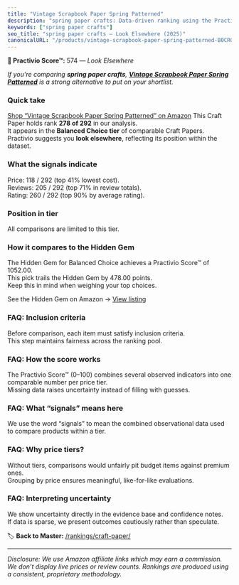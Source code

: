 ```yaml
---
title: "Vintage Scrapbook Paper Spring Patterned"
description: "spring paper crafts: Data-driven ranking using the Practivio Score™. Positioned by quality, value, demand, findability, momentum."
keywords: ["spring paper crafts"]
seo_title: "spring paper crafts — Look Elsewhere (2025)"
canonicalURL: "/products/vintage-scrapbook-paper-spring-patterned-B0CRGWFR76/"
---
```


**🚫 Practivio Score™:** 574 — _Look Elsewhere_


*If you're comparing **spring paper crafts**, **[Vintage Scrapbook Paper Spring Patterned](https://www.amazon.com/dp/B0CRGWFR76?tag=practivio-20)** is a strong alternative to put on your shortlist.*
### Quick take
[Shop “Vintage Scrapbook Paper Spring Patterned” on Amazon](https://www.amazon.com/dp/B0CRGWFR76?tag=practivio-20)
This Craft Paper holds rank **278 of 292** in our analysis.  
It appears in the **Balanced Choice tier** of comparable Craft Papers.  
Practivio suggests you **look elsewhere**, reflecting its position within the dataset.

### What the signals indicate
Price: 118 / 292 (top 41% lowest cost).  
Reviews: 205 / 292 (top 71% in review totals).  
Rating: 260 / 292 (top 90% by average rating).  

### Position in tier
All comparisons are limited to this tier.

### How it compares to the Hidden Gem
The Hidden Gem for Balanced Choice achieves a Practivio Score™ of 1052.00.  
This pick trails the Hidden Gem by 478.00 points.  
Keep this in mind when weighing your top choices.  

See the Hidden Gem on Amazon → [View listing](https://www.amazon.com/dp/B01AW5V7PE?tag=practivio-20)

### FAQ: Inclusion criteria
Before comparison, each item must satisfy inclusion criteria.  
This step maintains fairness across the ranking pool.

### FAQ: How the score works
The Practivio Score™ (0–100) combines several observed indicators into one comparable number per price tier.  
Missing data raises uncertainty instead of filling with guesses.

### FAQ: What “signals” means here
We use the word “signals” to mean the combined observational data used to compare products within a tier.

### FAQ: Why price tiers?
Without tiers, comparisons would unfairly pit budget items against premium ones.  
Grouping by price ensures meaningful, like-for-like evaluations.

### FAQ: Interpreting uncertainty
We show uncertainty directly in the evidence base and confidence notes.  
If data is sparse, we present outcomes cautiously rather than speculate.


🏷️ **Back to Master:** [/rankings/craft-paper/](/rankings/craft-paper/)

---
_Disclosure: We use Amazon affiliate links which may earn a commission. We don’t display live prices or review counts. Rankings are produced using a consistent, proprietary methodology._
